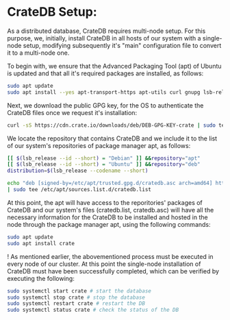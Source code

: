 # CrateDB Setup:
As a distributed database, CrateDB requires multi-node setup. For this purpose, we, initially, install CrateDB in all hosts of our system with a single-node setup, modifying subsequently it's "main" configuration file to convert it to a multi-node one.

To begin with, we ensure that the Advanced Packaging Tool (apt) of Ubuntu  is updated and that all it's required packages are installed, as follows:
```bash
sudo apt update
sudo apt install --yes apt-transport-https apt-utils curl gnupg lsb-release
```
Next, we download the public GPG key, for the OS to authenticate the CrateDB files once we request it's installation:
```bash
curl -sS https://cdn.crate.io/downloads/deb/DEB-GPG-KEY-crate | sudo tee /etc/apt/trusted.gpg.d/cratedb.asc
```
We locate the repository that contains CrateDB and we include it to the list of our system's repositories of package manager apt, as follows:
```bash
[[ $(lsb_release --id --short) = "Debian" ]] &&repository="apt"
[[ $(lsb_release --id --short) = "Ubuntu" ]] &&repository="deb"
distribution=$(lsb_release --codename --short)

echo "deb [signed-by=/etc/apt/trusted.gpg.d/cratedb.asc arch=amd64] https://cdn.crate.io/downloads/${repository}/stable/ ${distribution} main" \
| sudo tee /etc/apt/sources.list.d/cratedb.list
```
At this point, the apt will have access to the reporitories' packages of CrateDB and our system's files (cratedb.list, cratedb.asc) will have all the necessary information for the CrateDB to be installed and hosted in the node through the package manager apt, using the following commands:
```bash
sudo apt update
sudo apt install crate
```
! As mentioned earlier, the abovementioned process must be executed in every node of our cluster. At this point the single-node installation of CrateDB must have been successfully completed, which can be verified by executing the following:
```bash
sudo systemctl start crate # start the database
sudo systemctl stop crate # stop the database
sudo systemctl restart crate # restart the DB
sudo systemctl status crate # check the status of the DB
```
